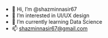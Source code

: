 - 👋 Hi, I’m @shazminnasir67
- 👀 I’m interested in UI/UX design
- 🌱 I’m currently learning Data Science
- 📫 shazminnasir67@gmail.com

<!---
shazminnasir67/shazminnasir67 is a ✨ special ✨ repository because its `README.md` (this file) appears on your GitHub profile.
You can click the Preview link to take a look at your changes.
--->
